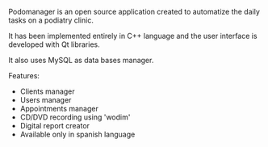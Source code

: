 Podomanager is an open source application created to automatize the daily tasks on a podiatry clinic.

It has been implemented entirely in C++ language and the user interface is developed with Qt libraries.

It also uses MySQL as data bases manager.

Features:
  * Clients manager
  * Users manager
  * Appointments manager
  * CD/DVD recording using 'wodim'
  * Digital report creator
  * Available only in spanish language